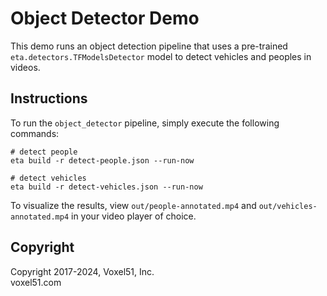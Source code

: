 # Object Detector Demo

This demo runs an object detection pipeline that uses a pre-trained
`eta.detectors.TFModelsDetector` model to detect vehicles and peoples in
videos.

## Instructions

To run the `object_detector` pipeline, simply execute the following commands:

```
# detect people
eta build -r detect-people.json --run-now

# detect vehicles
eta build -r detect-vehicles.json --run-now
```

To visualize the results, view `out/people-annotated.mp4` and
`out/vehicles-annotated.mp4` in your video player of choice.

## Copyright

Copyright 2017-2024, Voxel51, Inc.<br> voxel51.com
